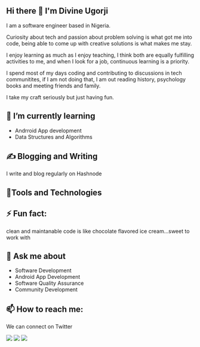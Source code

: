 ## Hi there 👋 I'm Divine Ugorji


I am a software engineer based in Nigeria.

Curiosity about tech and passion about problem solving is what got me into code, 
being able to come up with creative solutions is what makes me stay.

I enjoy learning as much as I enjoy teaching, I think both are equally fulfilling activities to me, 
and when I look for a job, continuous learning is a priority.

I spend most of my days coding and contributing to discussions in tech communitites, 
if I am not doing that, I am out reading history, psychology books and meeting friends and family.

I take my craft seriously but just having fun.

## 🌱 I’m currently learning
- Andrroid App development
- Data Structures and Algorithms

## ✍️ Blogging and Writing
I write and blog regularly on Hashnode

## 🔧Tools and Technologies


## ⚡ Fun fact: 
clean and maintanable code is like chocolate flavored ice cream...sweet to work with

## 💬 Ask me about
- Software Development
- Android App Development
- Software Quality Assurance
- Community Development

## 📫 How to reach me:
We can connect on Twitter

![](https://img.shields.io/badge/<OS>-<Linux>-informational?style=flat&logo=data:image/svg%2bxml;base64,<BASE64_DATA>)
![](https://img.shields.io/badge/<Code>-<Java>-informational?style=flat&logo=data:image/svg%2bxml;base64,<BASE64_DATA>)
![](https://img.shields.io/badge/<Code>-<Kotlin>-informational?style=flat&logo=data:image/svg%2bxml;base64,<BASE64_DATA>)

<!--
**codesuperstarr/codesuperstarr** is a ✨ _special_ ✨ repository because its `README.md` (this file) appears on your GitHub profile.

Here are some ideas to get you started:
🔭 I’m currently working on


Android development, Algorithm and data structures
- 👯 I’m looking to collaborate on ...
Open Source projects
Android Apps 
- 🤔 I’m looking for help with ...


- 😄 Pronouns: ...
- 
-->
